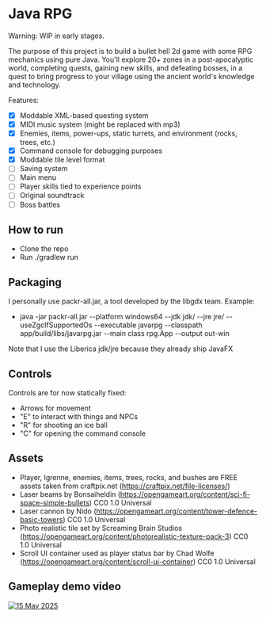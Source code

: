 # Java RPG 

Warning: WIP in early stages.

The purpose of this project is to build a bullet hell 2d game with some RPG mechanics using pure Java. You'll explore 20+ zones in a post-apocalyptic world, completing quests, gaining new skills, and defeating bosses, in a quest to bring progress to your village using the ancient world's knowledge and technology.

Features:

- [x] Moddable XML-based questing system
- [x] MIDI music system (might be replaced with mp3)
- [x] Enemies, items, power-ups, static turrets, and environment (rocks, trees, etc.)
- [x] Command console for debugging purposes
- [x] Moddable tile level format
- [ ] Saving system
- [ ] Main menu
- [ ] Player skills tied to experience points
- [ ] Original soundtrack
- [ ] Boss battles

## How to run 

- Clone the repo
- Run ./gradlew run

## Packaging

I personally use packr-all.jar, a tool developed by the libgdx team. Example:
- java -jar packr-all.jar --platform windows64 --jdk jdk/ --jre jre/ --useZgcIfSupportedOs --executable javarpg --classpath app/build/libs/javarpg.jar --main class rpg.App --output out-win

Note that I use the Liberica jdk/jre because they already ship JavaFX

## Controls

Controls are for now statically fixed:
- Arrows for movement
- "E" to interact with things and NPCs
- "R" for shooting an ice ball
- "C" for opening the command console

## Assets
- Player, Igrenne, enemies, items, trees, rocks, and bushes are FREE assets taken from craftpix.net (https://craftpix.net/file-licenses/)
- Laser beams by Bonsaiheldin (https://opengameart.org/content/sci-fi-space-simple-bullets) CC0 1.0 Universal 
- Laser cannon by Nido (https://opengameart.org/content/tower-defence-basic-towers) CC0 1.0 Universal
- Photo realistic tile set by Screaming Brain Studios (https://opengameart.org/content/photorealistic-texture-pack-3) CC0 1.0 Universal
- Scroll UI container used as player status bar by Chad Wolfe (https://opengameart.org/content/scroll-ui-container) CC0 1.0 Universal

## Gameplay demo video
[![15 May 2025](https://img.youtube.com/vi/jmEx8VBgCNE/0.jpg)](https://www.youtube.com/watch?v=jmEx8VBgCNE)
